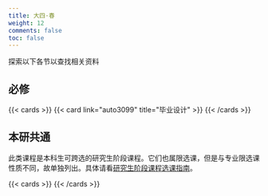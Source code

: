 ```yaml
---
title: 大四·春
weight: 12
comments: false
toc: false
---
```

探索以下各节以查找相关资料
## 必修
<!--more-->
{{< cards >}}
{{< card link="auto3099" title="毕业设计" >}}
{{< /cards >}}
## 本研共通
此类课程是本科生可跨选的研究生阶段课程。它们也属限选课，但是与专业限选课性质不同，故单独列出。具体请看[研究生阶段课程选课指南](https://hoa.moe/blog/master-phd-course-selection/)。
<!--more-->
{{< cards >}}
{{< /cards >}}
